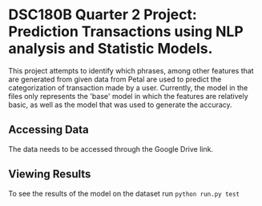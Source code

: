 # DSC180B Quarter 2 Project: Prediction Transactions using NLP analysis and Statistic Models.
This project attempts to identify which phrases, among other features that are generated from given data from Petal are used to predict the categorization of transaction made by a user. Currently, the model in the files only represents the 'base' model in which the features are relatively basic, as well as the model that was used to generate the accuracy.

## Accessing Data
The data needs to be accessed through the Google Drive link.

## Viewing Results
To see the results of the model on the dataset run ``` python run.py test ```
